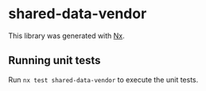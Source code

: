 # shared-data-vendor

This library was generated with [Nx](https://nx.dev).

## Running unit tests

Run `nx test shared-data-vendor` to execute the unit tests.
